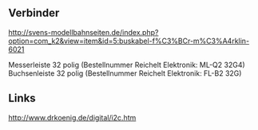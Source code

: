 Verbinder
---------
http://svens-modellbahnseiten.de/index.php?option=com_k2&view=item&id=5:buskabel-f%C3%BCr-m%C3%A4rklin-6021

Messerleiste 32 polig  (Bestellnummer Reichelt Elektronik:    ML-Q2 32G4)
Buchsenleiste 32 polig (Bestellnummer Reichelt Elektronik:    FL-B2 32G)


Links
-----

http://www.drkoenig.de/digital/i2c.htm

